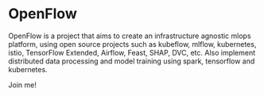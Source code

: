 # OpenFlow
OpenFlow is a project that aims to create an infrastructure agnostic mlops platform, using open source projects such as kubeflow, mlflow, kubernetes, istio, TensorFlow Extended, Airflow, Feast, SHAP, DVC, etc. Also implement distributed data processing and model training using spark, tensorflow and kubernetes.

Join me!
